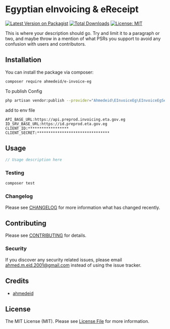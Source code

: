 # Egyptian eInvoicing & eReceipt

[![Latest Version on Packagist](https://img.shields.io/packagist/v/ahmedeid/e-invoice-eg.svg?style=flat-square)](https://packagist.org/packages/ahmedeid/e-invoice-eg)
[![Total Downloads](https://img.shields.io/packagist/dt/ahmedeid/e-invoice-eg.svg?style=flat-square)](https://packagist.org/packages/ahmedeid/e-invoice-eg)
[![License: MIT](https://img.shields.io/badge/License-MIT-yellow.svg)](https://opensource.org/licenses/MIT)

This is where your description should go. Try and limit it to a paragraph or two, and maybe throw in a mention of what PSRs you support to avoid any confusion with users and contributors.

## Installation

You can install the package via composer:

```bash
composer require ahmedeid/e-invoice-eg
```
To publish Config
```bash
php artisan vendor:publish --provider="Ahmedeid\EInvoiceEg\EInvoiceEgServiceProvider" --tag="config"
```
add to env file 
```dotenv
API_BASE_URL:https://api.preprod.invoicing.eta.gov.eg
ID_SRV_BASE_URL:https://id.preprod.eta.gov.eg
CLIENT_ID:******************
CLIENT_SECRET:********************************
```
## Usage

```php
// Usage description here
```

### Testing

```bash
composer test
```

### Changelog

Please see [CHANGELOG](CHANGELOG.md) for more information what has changed recently.

## Contributing

Please see [CONTRIBUTING](CONTRIBUTING.md) for details.

### Security

If you discover any security related issues, please email ahmed.m.eid.2001@gmail.com instead of using the issue tracker.

## Credits

-   [ahmedeid](https://github.com/ahmedeid46)


## License

The MIT License (MIT). Please see [License File](LICENSE.md) for more information.
